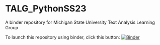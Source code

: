 # TALG_PythonSS23
A binder repository for Michigan State University Text Analysis Learning Group

To launch this repository using binder, click this button: [![Binder](https://mybinder.org/badge_logo.svg)](https://mybinder.org/v2/gh/ktopham/TALG_PythonSS23/HEAD)
